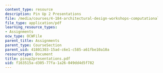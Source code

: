 ```yaml
---
content_type: resource
description: Pin Up 2 Presentations
file: /media/courses/4-184-architectural-design-workshops-computational-design-for-housing-spring-2002/f163515ad30577fa1a26049dd4d5f782_pinup2presentations.pdf
file_type: application/pdf
learning_resource_types:
- Assignments
ocw_type: OCWFile
parent_title: Assignments
parent_type: CourseSection
parent_uid: 41801303-15ad-c6e1-c585-a61fbe10a10a
resourcetype: Document
title: pinup2presentations.pdf
uid: f163515a-d305-77fa-1a26-049dd4d5f782
---
```

